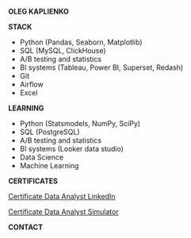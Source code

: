 **OLEG KAPLIENKO**  


**STACK**

- Python (Pandas, Seaborn, Matplotlib)  
- SQL (MySQL, ClickHouse)  
- A/B testing and statistics  
- BI systems (Tableau, Power BI, Superset, Redash)  
- Git  
- Airflow  
- Excel  

**LEARNING**

- Python (Statsmodels, NumPy, SciPy)  
- SQL (PostgreSQL)  
- A/B testing and statistics  
- BI systems (Looker data studio)  
- Data Science
- Machine Learning

**CERTIFICATES**

[Certificate Data Analyst LinkedIn](https://github.com/okappa78/okappa78/files/12804644/Certificate.Data.Analyst.LinkedIn.pdf)

[Certificate Data Analyst Simulator](https://lab.karpov.courses/certificate/3f4910d2-f746-4339-9090-d13d2a7b0396/en/)

**CONTACT**



<!--
**okappa78/okappa78** is a ✨ _special_ ✨ repository because its `README.md` (this file) appears on your GitHub profile.

Here are some ideas to get you started:

- 🔭 I’m currently working on ...
- 🌱 I’m currently learning ...
- 👯 I’m looking to collaborate on ...
- 🤔 I’m looking for help with ...
- 💬 Ask me about ...
- 📫 How to reach me: ...
- 😄 Pronouns: ...
- ⚡ Fun fact: ...
-->
